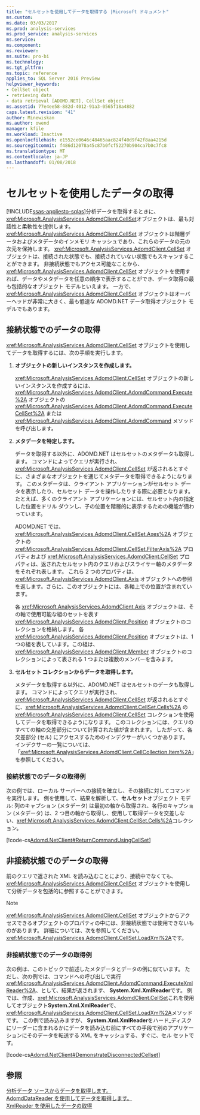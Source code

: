 ```yaml
---
title: "セルセットを使用してデータを取得する |Microsoft ドキュメント"
ms.custom: 
ms.date: 03/03/2017
ms.prod: analysis-services
ms.prod_service: analysis-services
ms.service: 
ms.component: 
ms.reviewer: 
ms.suite: pro-bi
ms.technology: 
ms.tgt_pltfrm: 
ms.topic: reference
applies_to: SQL Server 2016 Preview
helpviewer_keywords:
- CellSet object
- retrieving data
- data retrieval [ADOMD.NET], CellSet object
ms.assetid: 77e4ee58-882d-4012-91a3-0565f18a4882
caps.latest.revision: "41"
author: Minewiskan
ms.author: owend
manager: kfile
ms.workload: Inactive
ms.openlocfilehash: e1552ce0646c48465aac824f40d9f42f8aa4215d
ms.sourcegitcommit: f486d12078a45c87b0fcf52270b904ca7b0c7fc8
ms.translationtype: MT
ms.contentlocale: ja-JP
ms.lasthandoff: 01/08/2018
---
```

# <a name="retrieving-data-using-the-cellset"></a>セルセットを使用したデータの取得
[!INCLUDE[ssas-appliesto-sqlas](../../includes/ssas-appliesto-sqlas.md)]分析データを取得するときに、<xref:Microsoft.AnalysisServices.AdomdClient.CellSet>オブジェクトは、最も対話性と柔軟性を提供します。 <xref:Microsoft.AnalysisServices.AdomdClient.CellSet> オブジェクトは階層データおよびメタデータのインメモリ キャッシュであり、これらのデータの元の次元を保持します。 <xref:Microsoft.AnalysisServices.AdomdClient.CellSet> オブジェクトは、接続された状態でも、接続されていない状態でもスキャンすることができます。 非接続状態でもアクセス可能なことから、<xref:Microsoft.AnalysisServices.AdomdClient.CellSet> オブジェクトを使用すれば、データやメタデータを任意の順序で表示することができ、データ取得の最も包括的なオブジェクト モデルといえます。 一方で、<xref:Microsoft.AnalysisServices.AdomdClient.CellSet> オブジェクトはオーバーヘッドが非常に大きく、最も低速な ADOMD.NET データ取得オブジェクト モデルでもあります。  
  
## <a name="retrieving-data-in-a-connected-state"></a>接続状態でのデータの取得  
 <xref:Microsoft.AnalysisServices.AdomdClient.CellSet> オブジェクトを使用してデータを取得するには、次の手順を実行します。  
  
1.  **オブジェクトの新しいインスタンスを作成します。**  
  
     <xref:Microsoft.AnalysisServices.AdomdClient.CellSet> オブジェクトの新しいインスタンスを作成するには、<xref:Microsoft.AnalysisServices.AdomdClient.AdomdCommand.Execute%2A> オブジェクトの <xref:Microsoft.AnalysisServices.AdomdClient.AdomdCommand.ExecuteCellSet%2A> または <xref:Microsoft.AnalysisServices.AdomdClient.AdomdCommand> メソッドを呼び出します。  
  
2.  **メタデータを特定します。**  
  
     データを取得する以外に、ADOMD.NET はセルセットのメタデータも取得します。 コマンドによってクエリが実行され、<xref:Microsoft.AnalysisServices.AdomdClient.CellSet> が返されるとすぐに、さまざまなオブジェクトを通じてメタデータを取得できるようになります。 このメタデータは、クライアント アプリケーションがセルセット データを表示したり、セルセット データを操作したりする際に必要となります。 たとえば、多くのクライアント アプリケーションには、セルセット内の指定した位置をドリル ダウンし、子の位置を階層的に表示するための機能が備わっています。  
  
     ADOMD.NET では、<xref:Microsoft.AnalysisServices.AdomdClient.CellSet.Axes%2A> オブジェクトの <xref:Microsoft.AnalysisServices.AdomdClient.CellSet.FilterAxis%2A> プロパティおよび <xref:Microsoft.AnalysisServices.AdomdClient.CellSet> プロパティは、返されたセルセット内のクエリおよびスライサー軸のメタデータをそれぞれ表します。 これら 2 つのプロパティは、<xref:Microsoft.AnalysisServices.AdomdClient.Axis> オブジェクトへの参照を返します。さらに、このオブジェクトには、各軸上での位置が含まれています。  
  
     各 <xref:Microsoft.AnalysisServices.AdomdClient.Axis> オブジェクトは、その軸で使用可能な組のセットを表す <xref:Microsoft.AnalysisServices.AdomdClient.Position> オブジェクトのコレクションを格納します。 各 <xref:Microsoft.AnalysisServices.AdomdClient.Position> オブジェクトは、1 つの組を表しています。この組は、<xref:Microsoft.AnalysisServices.AdomdClient.Member> オブジェクトのコレクションによって表される 1 つまたは複数のメンバーを含みます。  
  
3.  **セルセット コレクションからデータを取得します。**  
  
     メタデータを取得する以外に、ADOMD.NET はセルセットのデータも取得します。 コマンドによってクエリが実行され、<xref:Microsoft.AnalysisServices.AdomdClient.CellSet> が返されるとすぐに、<xref:Microsoft.AnalysisServices.AdomdClient.CellSet.Cells%2A> の <xref:Microsoft.AnalysisServices.AdomdClient.CellSet> コレクションを使用してデータを取得できるようになります。 このコレクションには、クエリのすべての軸の交差部分について計算された値が含まれます。 したがって、各交差部分 (セル) にアクセスするためのインデクサーがいくつかあります。 インデクサーの一覧については、「<xref:Microsoft.AnalysisServices.AdomdClient.CellCollection.Item%2A>」を参照してください。  
  
### <a name="example-of-retrieving-data-in-a-connected-state"></a>接続状態でのデータの取得例  
 次の例では、ローカル サーバーへの接続を確立し、その接続に対してコマンドを実行します。 例を使用して、結果を解析して、**セルセット**オブジェクト モデル: 列のキャプション (メタデータ) は最初の軸から取得され、各行のキャプション (メタデータ) は、2 つ目の軸から取得し、使用して取得データを交差しない、<xref:Microsoft.AnalysisServices.AdomdClient.CellSet.Cells%2A>コレクション。  
  
 [!code-cs[Adomd.NetClient#ReturnCommandUsingCellSet](../../analysis-services/multidimensional-models-adomd-net-client/codesnippet/csharp/retrieving-data-using-th_0_1.cs)]  
  
## <a name="retrieving-data-in-a-disconnected-state"></a>非接続状態でのデータの取得  
 前のクエリで返された XML を読み込むことにより、接続中でなくても、<xref:Microsoft.AnalysisServices.AdomdClient.CellSet> オブジェクトを使用して分析データを包括的に参照することができます。  
  
> [!NOTE]  
>  <xref:Microsoft.AnalysisServices.AdomdClient.CellSet> オブジェクトからアクセスできるオブジェクトのプロパティの中には、非接続状態では使用できないものがあります。 詳細については、次を参照してください。<xref:Microsoft.AnalysisServices.AdomdClient.CellSet.LoadXml%2A>です。  
  
### <a name="example-of-retrieving-data-in-a-disconnected-state"></a>非接続状態でのデータの取得例  
 次の例は、このトピックで前述したメタデータとデータの例に似ています。 ただし、次の例では、コマンドへの呼び出しで実行<xref:Microsoft.AnalysisServices.AdomdClient.AdomdCommand.ExecuteXmlReader%2A>、として、結果が返されます、 **System.Xml.XmlReader**です。 例では、作成、<xref:Microsoft.AnalysisServices.AdomdClient.CellSet>これを使用してオブジェクト**System.Xml.XmlReader**で、<xref:Microsoft.AnalysisServices.AdomdClient.CellSet.LoadXml%2A>メソッドです。 この例で読み込みますが、 **System.Xml.XmlReader**をハード_ディスクにリーダーに含まれるかにデータを読み込む前にすべての手段で別のアプリケーションにそのデータを転送する XML をキャッシュする、すぐに、セル セットです。  
  
 [!code-cs[Adomd.NetClient#DemonstrateDisconnectedCellset](../../analysis-services/multidimensional-models-adomd-net-client/codesnippet/csharp/retrieving-data-using-th_0_2.cs)]  
  
## <a name="see-also"></a>参照  
 [分析データ ソースからデータを取得します。](../../analysis-services/multidimensional-models-adomd-net-client/retrieving-data-from-an-analytical-data-source.md)   
 [AdomdDataReader を使用してデータを取得します。](../../analysis-services/multidimensional-models-adomd-net-client/retrieving-data-using-the-adomddatareader.md)   
 [XmlReader を使用したデータの取得](../../analysis-services/multidimensional-models-adomd-net-client/retrieving-data-using-the-xmlreader.md)  
  
  
